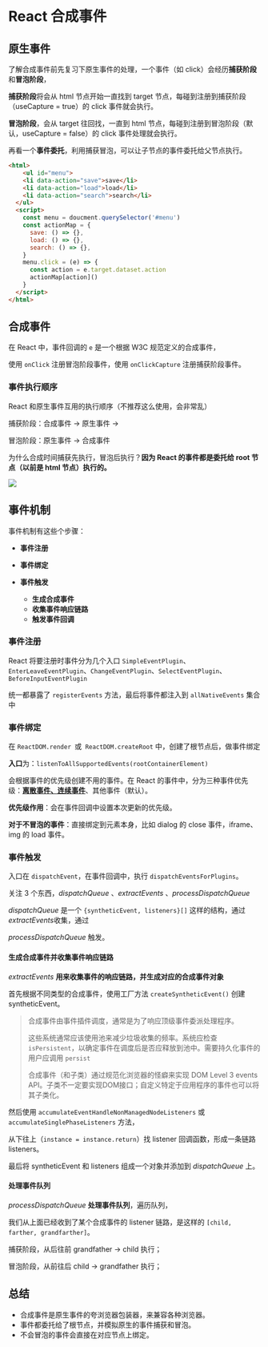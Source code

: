 

# React 合成事件

## 原生事件

了解合成事件前先复习下原生事件的处理，一个事件（如 click）会经历**捕获阶段**和**冒泡阶段**，

**捕获阶段**将会从 html 节点开始一直找到 target 节点，每碰到注册到捕获阶段（useCapture = true）的 click 事件就会执行。

**冒泡阶段**，会从 target 往回找，一直到 html 节点，每碰到注册到冒泡阶段（默认，useCapture = false）的 click 事件处理就会执行。

再看一个**事件委托**，利用捕获冒泡，可以让子节点的事件委托给父节点执行。

```html
<html>
	<ul id="menu">
    <li data-action="save">save</li>
    <li data-action="load">load</li>
    <li data-action="search">search</li>
  </ul>
  <script>
  	const menu = doucment.querySelector('#menu')
    const actionMap = {
      save: () => {},
      load: () => {},
      search: () => {},
    }
    menu.click = (e) => {
      const action = e.target.dataset.action
      actionMap[action]()
    }
  </script>
</html>
```



## 合成事件

在 React 中，事件回调的 `e` 是一个根据 W3C 规范定义的合成事件，

使用 `onClick` 注册冒泡阶段事件，使用 `onClickCapture` 注册捕获阶段事件。



### 事件执行顺序

React 和原生事件互用的执行顺序（不推荐这么使用，会非常乱）

捕获阶段：合成事件 -> 原生事件 ->

冒泡阶段：原生事件 -> 合成事件



为什么合成时间捕获先执行，冒泡后执行？**因为 React 的事件都是委托给 root 节点（以前是 html 节点）执行的。**

![](http://file.wangsijie.top/blog/202203011719336.png)

## 事件机制

事件机制有这些个步骤：

- **事件注册**

- **事件绑定**
- **事件触发**
  - **生成合成事件**
  - **收集事件响应链路**
  - **触发事件回调**



### 事件注册

React 将要注册时事件分为几个入口 `SimpleEventPlugin`、`EnterLeaveEventPlugin`、`ChangeEventPlugin`、`SelectEventPlugin`、`BeforeInputEventPlugin`

统一都暴露了 `registerEvents` 方法，最后将事件都注入到 `allNativeEvents` 集合中

### 事件绑定

在 `ReactDOM.render `或` ReactDOM.createRoot` 中，创建了根节点后，做事件绑定

**入口**为：`listenToAllSupportedEvents(rootContainerElement)`

会根据事件的优先级创建不用的事件。在 React 的事件中，分为三种事件优先级：**[离散事件、连续事件](./react-glossary.md#discrete-events)**、其他事件（默认）。

**优先级作用**：会在事件回调中设置本次更新的优先级。

**对于不冒泡的事件**：直接绑定到元素本身，比如 dialog 的 close 事件，iframe、img 的 load 事件。

### 事件触发

入口在 `dispatchEvent`，在事件回调中，执行 `dispatchEventsForPlugins`。

关注 3 个东西，*dispatchQueue* 、*extractEvents* 、*processDispatchQueue* 

*dispatchQueue* 是一个 `{syntheticEvent, listeners}[]` 这样的结构，通过*extractEvents*收集，通过

*processDispatchQueue* 触发。



#### 生成合成事件并收集事件响应链路

*extractEvents* **用来收集事件的响应链路，并生成对应的合成事件对象**

首先根据不同类型的合成事件，使用工厂方法 `createSyntheticEvent()` 创建 syntheticEvent。

> 合成事件由事件插件调度，通常是为了响应顶级事件委派处理程序。
>
> 这些系统通常应该使用池来减少垃圾收集的频率。系统应检查 `isPersistent`，以确定事件在调度后是否应释放到池中。需要持久化事件的用户应调用 `persist`
>
> 合成事件（和子类）通过规范化浏览器的怪癖来实现 DOM Level 3 events API。子类不一定要实现DOM接口；自定义特定于应用程序的事件也可以将其子类化。

然后使用 `accumulateEventHandleNonManagedNodeListeners` 或 `accumulateSinglePhaseListeners` 方法，

从下往上（`instance = instance.return`）找 listener 回调函数，形成一条链路 listeners。



最后将 syntheticEvent 和 listeners 组成一个对象并添加到 *dispatchQueue* 上。



#### 处理事件队列

*processDispatchQueue* **处理事件队列**，遍历队列，

我们从上面已经收到了某个合成事件的 listener 链路，是这样的 `[child, farther, grandfarther]`。

捕获阶段，从后往前 grandfather -> child 执行；

冒泡阶段，从前往后 child -> grandfather 执行；



## 总结

- 合成事件是原生事件的夸浏览器包装器，来兼容各种浏览器。
- 事件都委托给了根节点，并模拟原生的事件捕获和冒泡。
- 不会冒泡的事件会直接在对应节点上绑定。
